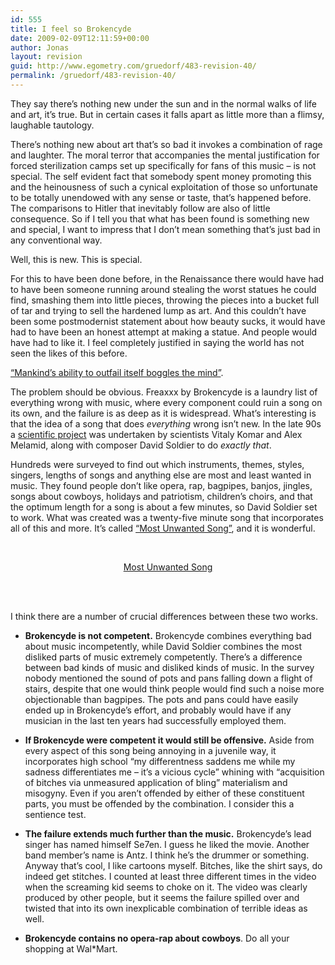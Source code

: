 ```yaml
---
id: 555
title: I feel so Brokencyde
date: 2009-02-09T12:11:59+00:00
author: Jonas
layout: revision
guid: http://www.egometry.com/gruedorf/483-revision-40/
permalink: /gruedorf/483-revision-40/
---
```

They say there&#8217;s nothing new under the sun and in the normal walks of life and art, it&#8217;s true. But in certain cases it falls apart as little more than a flimsy, laughable tautology.

There&#8217;s nothing new about art that&#8217;s so bad it invokes a combination of rage and laughter. The moral terror that accompanies the mental justification for forced sterilization camps set up specifically for fans of this music &#8211; is not special. The self evident fact that somebody spent money promoting this and the heinousness of such a cynical exploitation of those so unfortunate to be totally unendowed with any sense or taste, that&#8217;s happened before. The comparisons to Hitler that inevitably follow are also of little consequence. So if I tell you that what has been found is something new and special, I want to impress that I don&#8217;t mean something that&#8217;s just bad in any conventional way.

Well, this is new. This is special.

For this to have been done before, in the Renaissance there would have had to have been someone running around stealing the worst statues he could find, smashing them into little pieces, throwing the pieces into a bucket full of tar and trying to sell the hardened lump as art. And this couldn&#8217;t have been some postmodernist statement about how beauty sucks, it would have had to have been an honest attempt at making a statue. And people would have had to like it. I feel completely justified in saying the world has not seen the likes of this before.

  
[&#8220;Mankind&#8217;s ability to outfail itself boggles the mind&#8221;](http://vimeo.com/1651661).

The problem should be obvious. Freaxxx by Brokencyde is a laundry list of everything wrong with music, where every component could ruin a song on its own, and the failure is as deep as it is widespread. What&#8217;s interesting is that the idea of a song that does _everything_ wrong isn&#8217;t new. In the late 90s a [scientific project](http://www.diacenter.org/km/musiccd.html) was undertaken by scientists Vitaly Komar and Alex Melamid, along with composer David Soldier to do _exactly that_.

Hundreds were surveyed to find out which instruments, themes, styles, singers, lengths of songs and anything else are most and least wanted in music. They found people don&#8217;t like opera, rap, bagpipes, banjos, jingles, songs about cowboys, holidays and patriotism, children&#8217;s choirs, and that the optimum length for a song is about a few minutes, so David Soldier set to work. What was created was a twenty-five minute song that incorporates all of this and more. It&#8217;s called [&#8220;Most Unwanted Song&#8221;](http://blog.wired.com/music/2008/04/a-scientific-at.html), and it is wonderful.

 

<div align="center">
  <a href="http://blog.wired.com/music/2008/04/a-scientific-at.html">Most Unwanted Song</a><br /> <br />
</div>

 

I think there are a number of crucial differences between these two works.

  * **Brokencyde is not competent.** Brokencyde combines everything bad about music incompetently, while David Soldier combines the most disliked parts of music extremely competently. There&#8217;s a difference between bad kinds of music and disliked kinds of music. In the survey nobody mentioned the sound of pots and pans falling down a flight of stairs, despite that one would think people would find such a noise more objectionable than bagpipes. The pots and pans could have easily ended up in Brokencyde&#8217;s effort, and probably would have if any musician in the last ten years had successfully employed them.

  * **If Brokencyde were competent it would still be offensive.** Aside from every aspect of this song being annoying in a juvenile way, it incorporates high school &#8220;my differentness saddens me while my sadness differentiates me &#8211; it&#8217;s a vicious cycle&#8221; whining with &#8220;acquisition of bitches via unmeasured application of bling&#8221; materialism and misogyny. Even if you aren&#8217;t offended by either of these constituent parts, you must be offended by the combination. I consider this a sentience test.

  * **The failure extends much further than the music.** Brokencyde&#8217;s lead singer has named himself Se7en. I guess he liked the movie. Another band member&#8217;s name is Antz. I think he&#8217;s the drummer or something. Anyway that&#8217;s cool, I like cartoons myself. Bitches, like the shirt says, do indeed get stitches. I counted at least three different times in the video when the screaming kid seems to choke on it. The video was clearly produced by other people, but it seems the failure spilled over and twisted that into its own inexplicable combination of terrible ideas as well.

  * **Brokencyde contains no opera-rap about cowboys**. Do all your shopping at Wal*Mart.